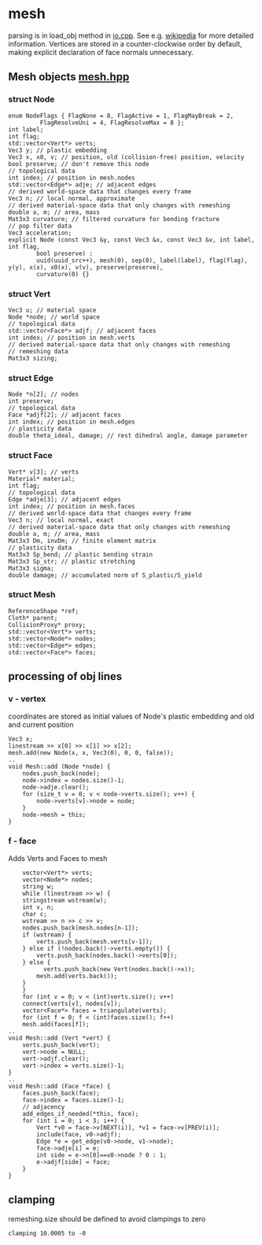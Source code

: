 # mesh
parsing is in load_obj method in [io.cpp](../../src/io.cpp).
See e.g. [wikipedia](https://en.wikipedia.org/wiki/Wavefront_.obj_file)
for more detailed information.
Vertices are stored in a counter-clockwise order by default, making explicit declaration of face normals unnecessary.

## Mesh objects [mesh.hpp](../../src/mesh.hpp)

### struct Node
```
enum NodeFlags { FlagNone = 0, FlagActive = 1, FlagMayBreak = 2, 
	     FlagResolveUni = 4, FlagResolveMax = 8 };
int label;
int flag;
std::vector<Vert*> verts;
Vec3 y; // plastic embedding
Vec3 x, x0, v; // position, old (collision-free) position, velocity
bool preserve; // don't remove this node
// topological data
int index; // position in mesh.nodes
std::vector<Edge*> adje; // adjacent edges
// derived world-space data that changes every frame
Vec3 n; // local normal, approximate
// derived material-space data that only changes with remeshing
double a, m; // area, mass
Mat3x3 curvature; // filtered curvature for bending fracture
// pop filter data
Vec3 acceleration;
explicit Node (const Vec3 &y, const Vec3 &x, const Vec3 &v, int label, int flag, 
    	bool preserve) :
        uuid(uuid_src++), mesh(0), sep(0), label(label), flag(flag), y(y), x(x), x0(x), v(v), preserve(preserve), 
        curvature(0) {}    
```

### struct Vert
```
Vec3 u; // material space
Node *node; // world space
// topological data
std::vector<Face*> adjf; // adjacent faces
int index; // position in mesh.verts
// derived material-space data that only changes with remeshing
// remeshing data
Mat3x3 sizing;
```
### struct Edge
```
Node *n[2]; // nodes
int preserve;
// topological data
Face *adjf[2]; // adjacent faces
int index; // position in mesh.edges
// plasticity data
double theta_ideal, damage; // rest dihedral angle, damage parameter
 ```

### struct Face
```
Vert* v[3]; // verts
Material* material;
int flag;
// topological data
Edge *adje[3]; // adjacent edges
int index; // position in mesh.faces
// derived world-space data that changes every frame
Vec3 n; // local normal, exact
// derived material-space data that only changes with remeshing
double a, m; // area, mass
Mat3x3 Dm, invDm; // finite element matrix
// plasticity data
Mat3x3 Sp_bend; // plastic bending strain
Mat3x3 Sp_str; // plastic stretching
Mat3x3 sigma;
double damage; // accumulated norm of S_plastic/S_yield
```

### struct Mesh
```
ReferenceShape *ref;
Cloth* parent;
CollisionProxy* proxy;
std::vector<Vert*> verts;
std::vector<Node*> nodes;
std::vector<Edge*> edges;
std::vector<Face*> faces;
```

## processing of obj lines 
### v - vertex
coordinates are stored as initial values of Node's plastic embedding and old and current position
```
Vec3 x;
linestream >> x[0] >> x[1] >> x[2];
mesh.add(new Node(x, x, Vec3(0), 0, 0, false));
..
void Mesh::add (Node *node) {
    nodes.push_back(node);
    node->index = nodes.size()-1;
    node->adje.clear();
    for (size_t v = 0; v < node->verts.size(); v++) {
        node->verts[v]->node = node;
    }
    node->mesh = this;
}
```

### f - face
Adds Verts and Faces to mesh
```
    vector<Vert*> verts;
    vector<Node*> nodes;
    string w;
    while (linestream >> w) {
	stringstream wstream(w);
	int v, n;
	char c;
	wstream >> n >> c >> v;
	nodes.push_back(mesh.nodes[n-1]);
	if (wstream) {
	    verts.push_back(mesh.verts[v-1]);
	} else if (!nodes.back()->verts.empty()) {
	    verts.push_back(nodes.back()->verts[0]);
	} else {
		  verts.push_back(new Vert(nodes.back()->x));
	    mesh.add(verts.back());
	}
    }
    for (int v = 0; v < (int)verts.size(); v++)
	connect(verts[v], nodes[v]);
    vector<Face*> faces = triangulate(verts);
    for (int f = 0; f < (int)faces.size(); f++)
	mesh.add(faces[f]);
..
void Mesh::add (Vert *vert) {
    verts.push_back(vert);
    vert->node = NULL;
    vert->adjf.clear();
    vert->index = verts.size()-1;
}
..
void Mesh::add (Face *face) {
    faces.push_back(face);
    face->index = faces.size()-1;
    // adjacency
    add_edges_if_needed(*this, face);
    for (int i = 0; i < 3; i++) {
        Vert *v0 = face->v[NEXT(i)], *v1 = face->v[PREV(i)];
        include(face, v0->adjf);
        Edge *e = get_edge(v0->node, v1->node);
        face->adje[i] = e;
        int side = e->n[0]==v0->node ? 0 : 1;
        e->adjf[side] = face;
    }
}
```
## clamping
remeshing.size should be defined to avoid clampings to zero
```
clamping 10.0005 to -0
```
